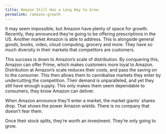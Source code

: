 ```yaml
---
title: Amazon Still Has a Long Way to Grow
permalink: /amazon-growth
---
```


It may seem impossible, but Amazon have plenty of space for growth. Recently, they announced they’re going to be offering prescriptions in the US. Another market Amazon is able to address. This is alongside general goods, books, video, cloud computing, grocery and more. They have so much diversity in their markets that competitors are customers.

This success is down to Amazon’s scale of distribution. By conquering this, Amazon can offer Prime, which makes customers more loyal to Amazon. Distribution at Amazon’s scale reduces their costs, and pass the saving on to the consumer. This then allows them to cannibalise markets they enter by undercutting the competition. Their demand is unparalleled, and yet they still have enough supply. This only makes them seem dependable to consumers, they know Amazon can deliver.

When Amazon announce they'll enter a market, the market giants' shares drop. That shows the power Amazon wields. There is no company that doesn't fear them.

Once their stock splits, they’re worth an investment. They’re only going to grow.